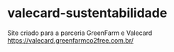 # valecard-sustentabilidade
Site criado para a parceria GreenFarm e Valecard
https://valecard.greenfarmco2free.com.br/
